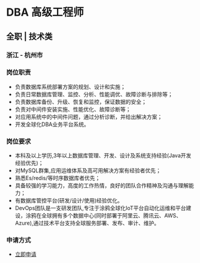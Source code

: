 
# DBA 高级工程师
## 全职  |  技术类
### 浙江 - 杭州市

### 岗位职责
- 负责数据库系统部署方案的规划、设计和实施；
- 负责日常数据库管理、监控、分析、性能调优、故障诊断与排除等；
- 负责数据库备份、升级、恢复和监控，保证数据的安全；
- 负责对中间件安装实施、性能优化、故障诊断等；
- 对应用系统中的中间件问题，通过分析诊断，并给出解决方案；
- 开发全球化DBA业务平台系统。
### 岗位要求
- 本科及以上学历,3年以上数据库管理、开发、设计及系统支持经验(Java开发经验优先)；
- 对MySQL群集,应用运维体系及高可用解决方案有经验者优先；
- 熟悉Es/redis/等时序数据库者优先；
- 具备较强的学习能力，高度的工作热情，良好的团队合作精神及沟通与理解能力；
- 有数据库管控平台(研发/设计/使用)经验优化。
- DevOps团队是一支研发团队,专注于涂鸦全球化IoT平台自动化运维和平台建设，涂鸦在全球拥有多个数据中心(同时部署于阿里云、腾讯云、AWS、Azure),通过技术平台支持全球服务部署、发布、审计、维护。
### 申请方式
- <a href="mailto:hr@tuya.com?subject=求职简历-DBA 高级工程师-来自GitHub">立即申请</a>